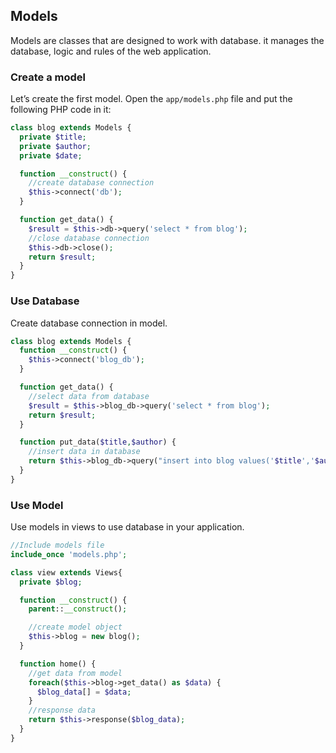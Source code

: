 ## Models

  Models are classes that are designed to work with database. it manages the database, logic and rules of the web application.

### Create a model

  Let’s create the first model. Open the `app/models.php` file and put the following PHP code in it:

```php
class blog extends Models {
  private $title;
  private $author;
  private $date;

  function __construct() {
    //create database connection
    $this->connect('db');
  }

  function get_data() {
    $result = $this->db->query('select * from blog');
    //close database connection
    $this->db->close();
    return $result;
  }
}
```

### Use Database

  Create database connection in model.

```php
class blog extends Models {
  function __construct() {
    $this->connect('blog_db');
  }

  function get_data() {
    //select data from database
    $result = $this->blog_db->query('select * from blog');
    return $result;
  }

  function put_data($title,$author) {
    //insert data in database
    return $this->blog_db->query("insert into blog values('$title','$author')");
  }
}
```

### Use Model

  Use models in views to use database in your application.

```php
//Include models file
include_once 'models.php';

class view extends Views{
  private $blog;

  function __construct() {
    parent::__construct();

    //create model object
    $this->blog = new blog();
  }

  function home() {
    //get data from model
    foreach($this->blog->get_data() as $data) {
      $blog_data[] = $data;
    }
    //response data
    return $this->response($blog_data);
  }
}
```
